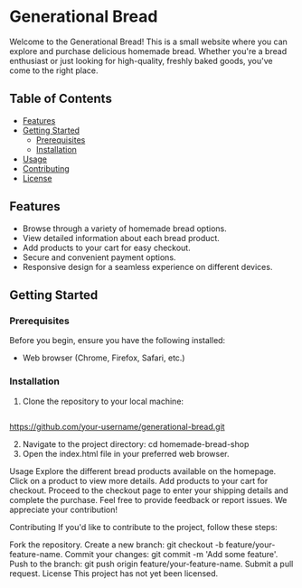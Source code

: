 # Generational Bread

Welcome to the Generational Bread! This is a small website where you can explore and purchase delicious homemade bread. Whether you're a bread enthusiast or just looking for high-quality, freshly baked goods, you've come to the right place.

## Table of Contents

- [Features](#features)
- [Getting Started](#getting-started)
  - [Prerequisites](#prerequisites)
  - [Installation](#installation)
- [Usage](#usage)
- [Contributing](#contributing)
- [License](#license)

## Features

- Browse through a variety of homemade bread options.
- View detailed information about each bread product.
- Add products to your cart for easy checkout.
- Secure and convenient payment options.
- Responsive design for a seamless experience on different devices.

## Getting Started

### Prerequisites

Before you begin, ensure you have the following installed:

- Web browser (Chrome, Firefox, Safari, etc.)

### Installation

1. Clone the repository to your local machine:

   ```bash
https://github.com/your-username/generational-bread.git

2. Navigate to the project directory:
cd homemade-bread-shop
3. Open the index.html file in your preferred web browser.

Usage
Explore the different bread products available on the homepage.
Click on a product to view more details.
Add products to your cart for checkout.
Proceed to the checkout page to enter your shipping details and complete the purchase.
Feel free to provide feedback or report issues. We appreciate your contribution!

Contributing
If you'd like to contribute to the project, follow these steps:

Fork the repository.
Create a new branch: git checkout -b feature/your-feature-name.
Commit your changes: git commit -m 'Add some feature'.
Push to the branch: git push origin feature/your-feature-name.
Submit a pull request.
License
This project has not yet been licensed.
